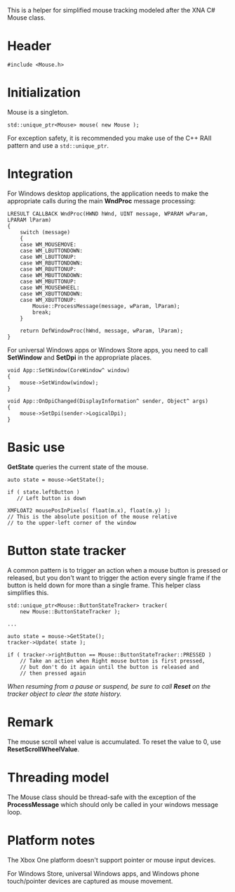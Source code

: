 This is a helper for simplified mouse tracking modeled after the XNA C# Mouse class.

# Header 
    #include <Mouse.h>

# Initialization
Mouse is a singleton.

    std::unique_ptr<Mouse> mouse( new Mouse );

For exception safety, it is recommended you make use of the C++ RAII pattern and use a ``std::unique_ptr``.

# Integration
For Windows desktop applications, the application needs to make the appropriate calls during the main **WndProc** message processing:

    LRESULT CALLBACK WndProc(HWND hWnd, UINT message, WPARAM wParam, LPARAM lParam)
    {
        switch (message)
        {
        case WM_MOUSEMOVE:
        case WM_LBUTTONDOWN:
        case WM_LBUTTONUP:
        case WM_RBUTTONDOWN:
        case WM_RBUTTONUP:
        case WM_MBUTTONDOWN:
        case WM_MBUTTONUP:
        case WM_MOUSEWHEEL:
        case WM_XBUTTONDOWN:
        case WM_XBUTTONUP:
            Mouse::ProcessMessage(message, wParam, lParam);
            break;
        }

        return DefWindowProc(hWnd, message, wParam, lParam);
    }

For universal Windows apps or Windows Store apps, you need to call **SetWindow** and **SetDpi** in the appropriate places.

    void App::SetWindow(CoreWindow^ window)
    {
        mouse->SetWindow(window);
    }

    void App::OnDpiChanged(DisplayInformation^ sender, Object^ args)
    {
        mouse->SetDpi(sender->LogicalDpi);
    }

# Basic use

**GetState** queries the current state of the mouse.

    auto state = mouse->GetState();

    if ( state.leftButton )
       // Left button is down

    XMFLOAT2 mousePosInPixels( float(m.x), float(m.y) );
    // This is the absolute position of the mouse relative
    // to the upper-left corner of the window

# Button state tracker

A common pattern is to trigger an action when a mouse button is pressed or released, but you don't want to trigger the action every single frame if the button is held down for more than a single frame. This helper class simplifies this.

    std::unique_ptr<Mouse::ButtonStateTracker> tracker(
        new Mouse::ButtonStateTracker );

    ...

    auto state = mouse->GetState();
    tracker->Update( state );

    if ( tracker->rightButton == Mouse::ButtonStateTracker::PRESSED )
        // Take an action when Right mouse button is first pressed,
        // but don't do it again until the button is released and
        // then pressed again

_When resuming from a pause or suspend, be sure to call **Reset** on the tracker object to clear the state history._

# Remark

The mouse scroll wheel value is accumulated. To reset the value to 0, use **ResetScrollWheelValue**.

# Threading model
The Mouse class should be thread-safe with the exception of the **ProcessMessage** which should only be called in your windows message loop.

# Platform notes
The Xbox One platform doesn't support pointer or mouse input devices.

For Windows Store, universal Windows apps, and Windows phone touch/pointer devices are captured as mouse movement.
